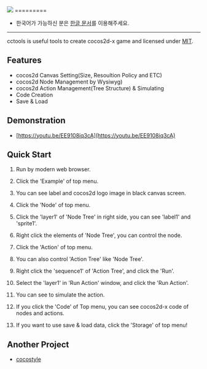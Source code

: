 <img src="https://raw.githubusercontent.com/sincntx/cctools/master/res/logo.png">
=========

- 한국어가 가능하신 분은 [한글 문서](./doc/README_ko.md)를 이용해주세요.

---

cctools is useful tools to create cocos2d-x game and licensed under [MIT](./LICENSE).

## Features

- cocos2d Canvas Setting(Size, Resoultion Policy and ETC)
- cocos2d Node Management by Wysiwyg)
- cocos2d Action Management(Tree Structure) & Simulating
- Code Creation
- Save & Load

## Demonstration

- [https://youtu.be/EE9108iq3cA](https://youtu.be/EE9108iq3cA)


## Quick Start

1. Run by modern web browser.

2. Click the 'Example' of top menu.

3. You can see label and cocos2d logo image in black canvas screen.

4. Click the 'Node' of top menu.

5. Click the 'layer1' of 'Node Tree' in right side, you can see 'label1' and 'sprite1'.

6. Right click the elements of 'Node Tree', you can control the node.

7. Click the 'Action' of top menu.

8. You can also control 'Action Tree' like 'Node Tree'.

9. Right click the 'sequence1' of 'Action Tree', and click the 'Run'.

10. Select the 'layer1' in 'Run Action' window, and click the 'Run Action'.

11. You can see to simulate the action.

12. If you click the 'Code' of Top menu, you can see cocos2d-x code of nodes and actions.

13. If you want to use save & load data, click the 'Storage' of top menu!

## Another Project

- [cocostyle](https://github.com/sincntx/cocostyle)
